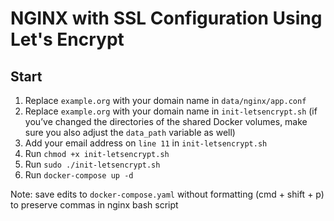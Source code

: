 # NGINX with SSL Configuration Using Let's Encrypt

## Start

1. Replace `example.org` with your domain name in `data/nginx/app.conf`
2. Replace `example.org` with your domain name in `init-letsencrypt.sh` (if you’ve changed the directories of the shared Docker volumes, make sure you also adjust the `data_path` variable as well)
3. Add your email address on `line 11` in `init-letsencrypt.sh`
4. Run `chmod +x init-letsencrypt.sh`
5. Run `sudo ./init-letsencrypt.sh`
6. Run `docker-compose up -d`

Note: save edits to `docker-compose.yaml` without formatting (cmd + shift + p) to preserve commas in nginx bash script
